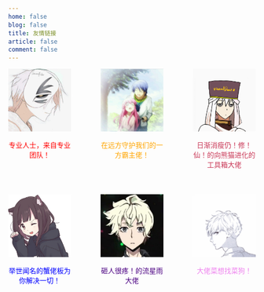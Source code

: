 ```yaml
---
home: false
blog: false
title: 友情链接
article: false
comment: false
---
```

<div id="Main" style="display: flex;justify-content: space-between;flex-wrap: wrap;">
<div id="1" style="width:128px;height:256px;">
<a href="https://blog.keter.top"><img src="/images/coronaPolvo.jpg" alt="coronaPolvo Blog" width="128px" height="128px"></img></a>
<p><center><font color="red">专业人士，来自专业团队！</font></center></p>
</div>

<div id="2" style="width:128px;height:256px;">
<a href="https://blog.zerorains.top"><img src="/images/zerorains.png" alt="ZeroRains Blog" width="128px" height="128px"></img></a>
<p><center><font color="orange">在远方守护我们的一方霸主佬！</font></center></p>
</div>
<div id="3" style="width:128px;height:256px;">
<a href="https://focus.akasaki.space/"><img src="/images/akasaki.png" alt="Akasaki Blog" width="128px" height="128px"></img></a>
<p><center><font color="#c93756">日渐消瘦仍！修！仙！的向熊猫进化的工具箱大佬</font></center></p>
</div>



<div id="4" style="width:128px;height:256px;">
<a href="https://memo.pommespeter.space"><img src="/images/54879512.png" alt="PommesPeter Blog" width="128px" height="128px"></img></a>
<p><center><font color="blue">举世闻名的蟹佬板为你解决一切！</font></center></p>
</div>

<div id="5" style="width:128px;height:256px;">
<a href="https://asthestarsfalll.icu"><img src="/images/asthestarsfall.jpg" alt="As the Stars Fall Blog" width="128px" height="128px"></img></a>
<p><center><font color="indigo">砸人很疼！的流星雨大佬</font></center></p>
</div>
<div id="6" style="width:128px;height:256px;">
<a href="https://fly-pluche.github.io"><img src="/images/Fly_Pluche.jpg" alt="FlyPluche Blog" width="128px" height="128px"></img></a>
<p><center><font color="violet">大佬菜想找菜狗！</font></center></p>
</div>
</div>